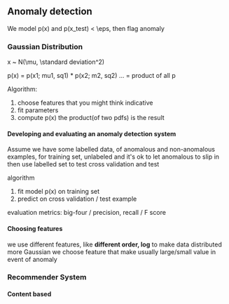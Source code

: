 
## Anomaly detection 
We model p(x) and p(x_test) < \eps, then flag anomaly 

### Gaussian Distribution 
x ~ N(\mu, \standard deviation^2)

p(x) = 
p(x1; mu1, sq1) * p(x2; m2, sq2) ... = product of all p

Algorithm: 
1. choose features that you might think indicative 
2. fit parameters 
3. compute p(x)
the product(of two pdfs) is the result 


#### Developing and evaluating an anomaly detection system 
Assume we have some labelled data, of anomalous and non-anomalous examples, 
for training set, unlabeled and it's ok to let anomalous to slip in 
then use labelled set to test cross validation and test 

algorithm 
1. fit model p(x) on training set
1. predict on cross validation / test example 

evaluation metrics: big-four / precision, recall / F score 


#### Choosing features 
we use different features, like **different order, log** to make data distributed more Gaussian 
we choose feature that make usually large/small value in event of anomaly 

### Recommender System

#### Content based 